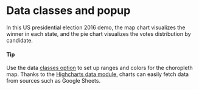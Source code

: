 # Data classes and popup
In this US presidential election 2016 demo, the map chart visualizes the winner in each state, and the pie chart visualizes the votes distribution by candidate.
#### Tip
Use the data [classes option](https://api.highcharts.com/highcharts/colorAxis.dataClasses) to set up ranges and colors for the choropleth map.
Thanks to the [Highcharts data module](https://www.highcharts.com/docs/working-with-data/data-module), charts can easily fetch data from sources such as Google Sheets.